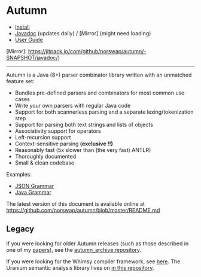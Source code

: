 # Autumn

- [Install](/doc/INSTALL.md)
- [Javadoc] (updates daily) / [Mirror] (might need loading)
- [User Guide](/doc/README.md)

[Javadoc]: https://javadoc.io/doc/com.norswap/autumn/
[Mirror]: https://jitpack.io/com/github/norswap/autumn/-SNAPSHOT/javadoc/)

---

Autumn is a Java (8+) parser combinator library written with an unmatched feature
set:

- Bundles pre-defined parsers and combinators for most common use cases
- Write your own parsers with regular Java code
- Support for both scannerless parsing and a separate lexing/tokenization step
- Support for parsing both text strings and lists of objects
- Associativity support for operators
- Left-recursion support
- Context-sensitive parsing **(exclusive !!)**
- Reasonably fast (5x slower than (the very fast) ANTLR)
- Thoroughly documented
- Small & clean codebase

Examples:

- [JSON Grammar](/examples/norswap/lang/json/JSON.java)
- [Java Grammar](/examples/norswap/lang/java/Grammar.java)

The latest version of this document is available online at
https://github.com/norswap/autumn/blob/master/README.md

## Legacy

If you were looking for older Autumn releases (such as those described in one of my [papers]), see
the [autumn_archive repository][archive].

If you were looking for the Whimsy compiler framework, see [here][whimsy]. The Uranium
semantic analysis library lives on [in this repository][uranium].

[papers]: https://norswap.com/publications/
[archive]: https://github.com/ncellar/autumn_archive
[whimsy]: https://github.com/ncellar/whimsy
[uranium]: https://github.com/norswap/uranium
